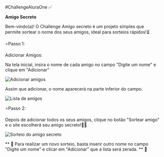 #ChallengeAluraOne ✅

**Amigo Secreto**

Bem-vindo(a)!
O Challenge Amigo secreto é um projeto simples que permite sortear o nome dos seus amigos, ideal para sorteios rápidos!⏳


⭐Passo 1:

Adicionar Amigos:

Na tela inicial, insira o nome de cada amigo no campo "Digite um nome" e clique em "Adicionar"

![Adicionar amigos](https://github.com/user-attachments/assets/e80903e5-cdf9-4cce-b3b8-4d8a4110c145)

Assim que adicionar, o nome aparecerá na parte inferior do campo.

![Lista de amigos](https://github.com/user-attachments/assets/b931abae-f8b4-41d1-987b-8fab65ca04aa)

⭐Passo 2:

Depois de adicionar todos os seus amigos, clique no botão "Sortear amigo" e o site escolherá seu amigo secreto!📱🥁

![Sorteio do amigo secreto](https://github.com/user-attachments/assets/fdfd5be0-cc2c-4e11-ab5b-c3d18554dda2)

** 📢
Para realizar um novo sorteio, basta inserir outro nome no campo "Digite um nome" e clicar em "Adicionar" que a lista será zerada.
** 📢
